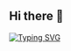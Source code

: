 ## Hi there 👋
[![Typing SVG](https://readme-typing-svg.demolab.com?font=Fira+Code&pause=1000&width=435&lines=Computer+Science+Student)]()
<!--
**Yousef3la2/Yousef3la2** is a ✨ _special_ ✨ repository because its `README.md` (this file) appears on your GitHub profile.

Here are some ideas to get you started:

- 🔭 I’m currently working on ...
- 🌱 I’m currently learning ...
- 👯 I’m looking to collaborate on ...
- 🤔 I’m looking for help with ...
- 💬 Ask me about ...
- 📫 How to reach me: ...
- 😄 Pronouns: ...
- ⚡ Fun fact: ...
-->
